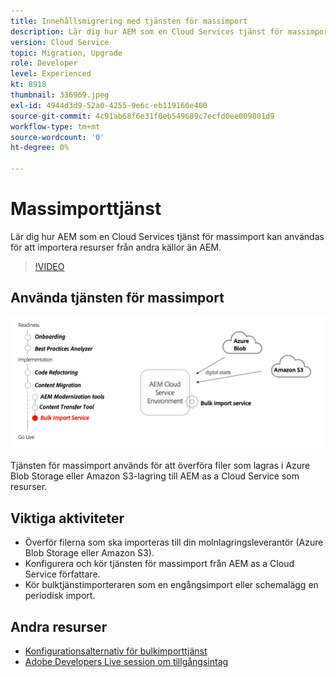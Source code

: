 ```yaml
---
title: Innehållsmigrering med tjänsten för massimport
description: Lär dig hur AEM som en Cloud Services tjänst för massimport kan användas för att importera resurser från andra källor än AEM.
version: Cloud Service
topic: Migration, Upgrade
role: Developer
level: Experienced
kt: 8918
thumbnail: 336969.jpeg
exl-id: 4944d3d9-52a0-4255-9e6c-eb119160e400
source-git-commit: 4c91ab68f6e31f0eb549689c7ecfd0ee009801d9
workflow-type: tm+mt
source-wordcount: '0'
ht-degree: 0%

---
```


# Massimporttjänst

Lär dig hur AEM som en Cloud Services tjänst för massimport kan användas för att importera resurser från andra källor än AEM.

>[!VIDEO](https://video.tv.adobe.com/v/336969?quality=12&learn=on)

## Använda tjänsten för massimport

![Livscykel för massimporttjänst](../assets/bulk-import-service.png)

Tjänsten för massimport används för att överföra filer som lagras i Azure Blob Storage eller Amazon S3-lagring till AEM as a Cloud Service som resurser.

## Viktiga aktiviteter

+ Överför filerna som ska importeras till din molnlagringsleverantör (Azure Blob Storage eller Amazon S3).
+ Konfigurera och kör tjänsten för massimport från AEM as a Cloud Service författare.
+ Kör bulktjänstimporteraren som en engångsimport eller schemalägg en periodisk import.

## Andra resurser

+ [Konfigurationsalternativ för bulkimporttjänst](https://experienceleague.adobe.com/docs/experience-manager-cloud-service/content/assets/manage/add-assets.html#configure-bulk-ingestor-tool)
+ [Adobe Developers Live session om tillgångsintag](https://experienceleague.adobe.com/docs/adobe-developers-live-events/events/2021/feb2021/asset-bulk-ingestion.html)


